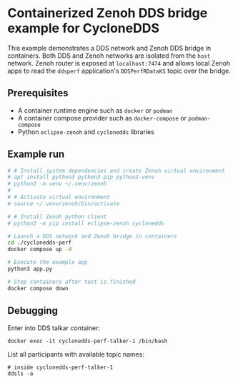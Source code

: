 
# Containerized Zenoh DDS bridge example for CycloneDDS

This example demonstrates a DDS network and Zenoh DDS bridge in containers. Both DDS and Zenoh networks are isolated from the `host` network. Zenoh router is exposed at `localhost:7474` and allows local Zenoh apps to read the `ddsperf` application's `DDSPerfRDataKS` topic over the bridge.

## Prerequisites

- A container runtime engine such as `docker` or `podman`
- A container compose provider such as `docker-compose` or `podman-compose`
- Python `eclipse-zenoh` and `cyclonedds` libraries

## Example run

```sh
# # Install system dependencies and create Zenoh virtual environment
# apt install python3 python3-pip python3-venv
# python3 -m venv ~/.venv/zenoh
#
# # Activate virtual environment
# source ~/.venv/zenoh/bin/activate

# # Install Zenoh python client 
# python3 -m pip install eclipse-zenoh cyclonedds

# Launch a DDS network and Zenoh bridge in containers 
cd ./cyclonedds-perf
docker compose up -d

# Execute the example app
python3 app.py

# Stop containers after test is finished
docker compose down
```

## Debugging

Enter into DDS talkar container:
```shell
docker exec -it cyclonedds-perf-talker-1 /bin/bash
```

List all participants with available topic names:
```shell
# inside cyclonedds-perf-talker-1
ddsls -a
```